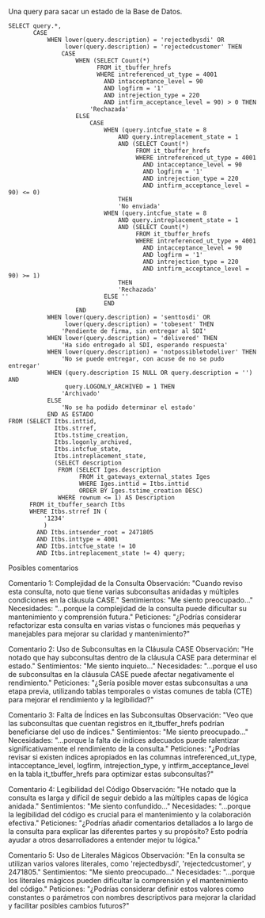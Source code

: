 Una query para sacar un estado de la Base de Datos.


```mysql
SELECT query.*,
       CASE
           WHEN lower(query.description) = 'rejectedbysdi' OR
                lower(query.description) = 'rejectedcustomer' THEN
               CASE
                   WHEN (SELECT Count(*)
                         FROM it_tbuffer_hrefs
                         WHERE intreferenced_ut_type = 4001
                           AND intacceptance_level = 90
                           AND logfirm = '1'
                           AND intrejection_type = 220
                           AND intfirm_acceptance_level = 90) > 0 THEN
                       'Rechazada'
                   ELSE
                       CASE
                           WHEN (query.intcfue_state = 8
                               AND query.intreplacement_state = 1
                               AND (SELECT Count(*)
                                    FROM it_tbuffer_hrefs
                                    WHERE intreferenced_ut_type = 4001
                                      AND intacceptance_level = 90
                                      AND logfirm = '1'
                                      AND intrejection_type = 220
                                      AND intfirm_acceptance_level = 90) <= 0)
                               THEN
                               'No enviada'
                           WHEN (query.intcfue_state = 8
                               AND query.intreplacement_state = 1
                               AND (SELECT Count(*)
                                    FROM it_tbuffer_hrefs
                                    WHERE intreferenced_ut_type = 4001
                                      AND intacceptance_level = 90
                                      AND logfirm = '1'
                                      AND intrejection_type = 220
                                      AND intfirm_acceptance_level = 90) >= 1)
                               THEN
                               'Rechazada'
                           ELSE ''
                           END
                   END
           WHEN lower(query.description) = 'senttosdi' OR
                lower(query.description) = 'tobesent' THEN
               'Pendiente de firma, sin entregar al SDI'
           WHEN lower(query.description) = 'delivered' THEN
               'Ha sido entregado al SDI, esperando respuesta'
           WHEN lower(query.description) = 'notpossibletodeliver' THEN
               'No se puede entregar, con acuse de no se pudo entregar'
           WHEN (query.description IS NULL OR query.description = '') AND
                query.LOGONLY_ARCHIVED = 1 THEN
               'Archivado'
           ELSE
               'No se ha podido determinar el estado'
           END AS ESTADO
FROM (SELECT Itbs.inttid,
             Itbs.strref,
             Itbs.tstime_creation,
             Itbs.logonly_archived,
             Itbs.intcfue_state,
             Itbs.intreplacement_state,
             (SELECT description
              FROM (SELECT Iges.description
                    FROM it_gateways_external_states Iges
                    WHERE Iges.inttid = Itbs.inttid
                    ORDER BY Iges.tstime_creation DESC)
              WHERE rownum <= 1) AS Description
      FROM it_tbuffer_search Itbs
      WHERE Itbs.strref IN (
          '1234'
          )
        AND Itbs.intsender_root = 2471805
        AND Itbs.inttype = 4001
        AND Itbs.intcfue_state != 10
        AND Itbs.intreplacement_state != 4) query; 
```

Posibles comentarios

Comentario 1: Complejidad de la Consulta
Observación: "Cuando reviso esta consulta, noto que tiene varias subconsultas anidadas y múltiples condiciones en la cláusula CASE."
Sentimientos: "Me siento preocupado..."
Necesidades: "...porque la complejidad de la consulta puede dificultar su mantenimiento y comprensión futura."
Peticiones: "¿Podrías considerar refactorizar esta consulta en varias vistas o funciones más pequeñas y manejables para mejorar su claridad y mantenimiento?"

Comentario 2: Uso de Subconsultas en la Cláusula CASE
Observación: "He notado que hay subconsultas dentro de la cláusula CASE para determinar el estado."
Sentimientos: "Me siento inquieto..."
Necesidades: "...porque el uso de subconsultas en la cláusula CASE puede afectar negativamente el rendimiento."
Peticiones: "¿Sería posible mover estas subconsultas a una etapa previa, utilizando tablas temporales o vistas comunes de tabla (CTE) para mejorar el rendimiento y la legibilidad?"

Comentario 3: Falta de Índices en las Subconsultas
Observación: "Veo que las subconsultas que cuentan registros en it_tbuffer_hrefs podrían beneficiarse del uso de índices."
Sentimientos: "Me siento preocupado..."
Necesidades: "...porque la falta de índices adecuados puede ralentizar significativamente el rendimiento de la consulta."
Peticiones: "¿Podrías revisar si existen índices apropiados en las columnas intreferenced_ut_type, intacceptance_level, logfirm, intrejection_type, y intfirm_acceptance_level en la tabla it_tbuffer_hrefs para optimizar estas subconsultas?"

Comentario 4: Legibilidad del Código
Observación: "He notado que la consulta es larga y difícil de seguir debido a las múltiples capas de lógica anidada."
Sentimientos: "Me siento confundido..."
Necesidades: "...porque la legibilidad del código es crucial para el mantenimiento y la colaboración efectiva."
Peticiones: "¿Podrías añadir comentarios detallados a lo largo de la consulta para explicar las diferentes partes y su propósito? Esto podría ayudar a otros desarrolladores a entender mejor tu lógica."

Comentario 5: Uso de Literales Mágicos
Observación: "En la consulta se utilizan varios valores literales, como 'rejectedbysdi', 'rejectedcustomer', y 2471805."
Sentimientos: "Me siento preocupado..."
Necesidades: "...porque los literales mágicos pueden dificultar la comprensión y el mantenimiento del código."
Peticiones: "¿Podrías considerar definir estos valores como constantes o parámetros con nombres descriptivos para mejorar la claridad y facilitar posibles cambios futuros?"